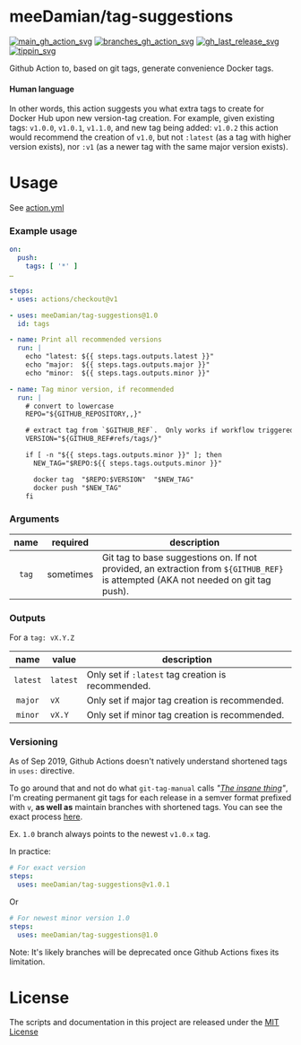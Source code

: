# meeDamian/tag-suggestions

[![main_gh_action_svg]][main_gh_action_url]
[![branches_gh_action_svg]][branches_gh_action_url]
[![gh_last_release_svg]][gh_last_release_url]
[![tippin_svg]][tippin_url]

[main_gh_action_svg]: https://github.com/meeDamian/tag-suggestions/workflows/Release%20branches/badge.svg
[main_gh_action_url]: https://github.com/meeDamian/tag-suggestions/blob/master/.github/workflows/main.yml

[branches_gh_action_svg]: https://github.com/meeDamian/tag-suggestions/workflows/Use%20self%20to%20generate%20tags/badge.svg
[branches_gh_action_url]: https://github.com/meeDamian/tag-suggestions/blob/master/.github/workflows/on-tag.yml

[gh_last_release_svg]: https://img.shields.io/github/v/release/meeDamian/tag-suggestions?sort=semver
[gh_last_release_url]: https://github.com/meeDamian/tag-suggestions/releases/latest

[tippin_svg]: https://img.shields.io/badge/donate-lightning-FDD023?logo=bitcoin&style=flat
[tippin_url]: https://tippin.me/@meeDamian

Github Action to, based on git tags, generate convenience Docker tags.

#### Human language

In other words, this action suggests you what extra tags to create for Docker Hub upon new version-tag creation.  For example, given existing tags: `v1.0.0`, `v1.0.1`, `v1.1.0`, and new tag being added: `v1.0.2` this action would recommend the creation of `v1.0`, but not `:latest` (as a tag with higher version exists), nor `:v1` (as a newer tag with the same major version exists).


# Usage

See [action.yml](action.yml)


### Example usage


```yaml
on:
  push:
    tags: [ '*' ]
…

steps:
- uses: actions/checkout@v1

- uses: meeDamian/tag-suggestions@1.0
  id: tags

- name: Print all recommended versions
  run: |
    echo "latest: ${{ steps.tags.outputs.latest }}"
    echo "major:  ${{ steps.tags.outputs.major }}"
    echo "minor:  ${{ steps.tags.outputs.minor }}"

- name: Tag minor version, if recommended
  run: |
    # convert to lowercase
    REPO="${GITHUB_REPOSITORY,,}"

    # extract tag from `$GITHUB_REF`.  Only works if workflow triggered by tag push.
    VERSION="${GITHUB_REF#refs/tags/}"

    if [ -n "${{ steps.tags.outputs.minor }}" ]; then
      NEW_TAG="$REPO:${{ steps.tags.outputs.minor }}"

      docker tag  "$REPO:$VERSION"  "$NEW_TAG"
      docker push "$NEW_TAG"
    fi
```

### Arguments

| name             | required   | description 
|:----------------:|:----------:|-------------
| `tag`            | sometimes  | Git tag to base suggestions on.  If not provided, an extraction from `${GITHUB_REF}` is attempted (AKA not needed on git tag push).


### Outputs

For a `tag: vX.Y.Z`

| name     | value    | description
|:--------:|----------|-------------
| `latest` | `latest` | Only set if `:latest` tag creation is recommended.
| `major`  | `vX`     | Only set if major tag creation is recommended.
| `minor`  | `vX.Y`   | Only set if minor tag creation is recommended.


### Versioning

As of Sep 2019, Github Actions doesn't natively understand shortened tags in `uses:` directive.

To go around that and not do what `git-tag-manual` calls _"[The insane thing]"_, I'm creating permanent git tags for each release in a semver format prefixed with `v`, **as well as** maintain branches with shortened tags.  You can see the exact process [here].

Ex. `1.0` branch always points to the newest `v1.0.x` tag.

In practice:

```yaml
# For exact version
steps:
  uses: meeDamian/tag-suggestions@v1.0.1
```
Or
```yaml
# For newest minor version 1.0
steps:
  uses: meeDamian/tag-suggestions@1.0
```

Note: It's likely branches will be deprecated once Github Actions fixes its limitation.

[The insane thing]: https://git-scm.com/docs/git-tag#_on_re_tagging
[here]: .github/workflows/on-tag.yml

# License

The scripts and documentation in this project are released under the [MIT License](LICENSE)
